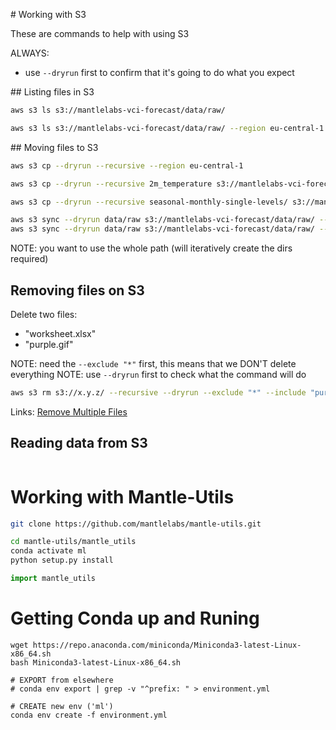 # Working with S3

These are commands to help with using S3

ALWAYS:
- use `--dryrun` first to confirm that it's going to do what you expect

## Listing files in S3

```bash
aws s3 ls s3://mantlelabs-vci-forecast/data/raw/

aws s3 ls s3://mantlelabs-vci-forecast/data/raw/ --region eu-central-1
```

## Moving files to S3



```bash
aws s3 cp --dryrun --recursive --region eu-central-1

aws s3 cp --dryrun --recursive 2m_temperature s3://mantlelabs-vci-forecast/data/raw/reanalysis-era5-land/2m_temperature

aws s3 cp --dryrun --recursive seasonal-monthly-single-levels/ s3://mantlelabs-vci-forecast/data/raw/seasonal-monthly-single-levels/ --region eu-central-1
```

```bash
aws s3 sync --dryrun data/raw s3://mantlelabs-vci-forecast/data/raw/ --exclude "*" --include "*reanalysis-era5-land/*"
aws s3 sync --dryrun data/raw s3://mantlelabs-vci-forecast/data/raw/ --exclude "*" --include "*reanalysis-era5-land-monthly*"
```

NOTE: you want to use the whole path (will iteratively create the dirs required)

## Removing files on S3

Delete two files:
- "worksheet.xlsx"
- "purple.gif"

NOTE: need the `--exclude "*"` first, this means that we DON'T delete everything
NOTE: use `--dryrun` first to check what the command will do

```bash
aws s3 rm s3://x.y.z/ --recursive --dryrun --exclude "*" --include "purple.gif" --include "worksheet.xlsx"
```

Links:
[Remove Multiple Files](https://stackoverflow.com/questions/41733318/how-to-delete-multiple-files-in-s3-bucket-with-aws-cli)

## Reading data from S3

```bash
```

# Working with Mantle-Utils

```bash
git clone https://github.com/mantlelabs/mantle-utils.git

cd mantle-utils/mantle_utils
conda activate ml
python setup.py install
```


```python
import mantle_utils
```

# Getting Conda up and Runing
```
wget https://repo.anaconda.com/miniconda/Miniconda3-latest-Linux-x86_64.sh
bash Miniconda3-latest-Linux-x86_64.sh

# EXPORT from elsewhere
# conda env export | grep -v "^prefix: " > environment.yml

# CREATE new env ('ml')
conda env create -f environment.yml
```